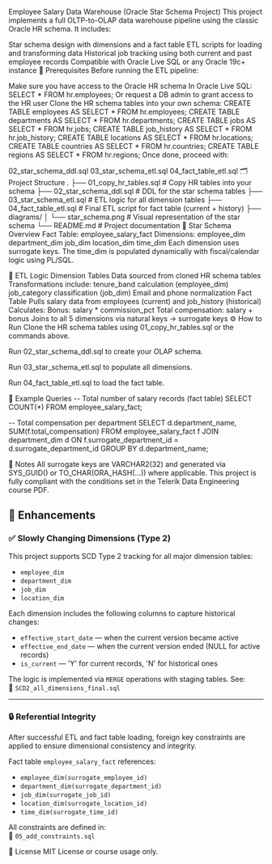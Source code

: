 Employee Salary Data Warehouse (Oracle Star Schema Project)
This project implements a full OLTP-to-OLAP data warehouse pipeline using the classic Oracle HR schema. It includes:

Star schema design with dimensions and a fact table
ETL scripts for loading and transforming data
Historical job tracking using both current and past employee records
Compatible with Oracle Live SQL or any Oracle 19c+ instance
🧂 Prerequisites
Before running the ETL pipeline:

Make sure you have access to the Oracle HR schema
In Oracle Live SQL: SELECT * FROM hr.employees;
Or request a DB admin to grant access to the HR user
Clone the HR schema tables into your own schema:
CREATE TABLE employees     AS SELECT * FROM hr.employees;
CREATE TABLE departments   AS SELECT * FROM hr.departments;
CREATE TABLE jobs          AS SELECT * FROM hr.jobs;
CREATE TABLE job_history   AS SELECT * FROM hr.job_history;
CREATE TABLE locations     AS SELECT * FROM hr.locations;
CREATE TABLE countries     AS SELECT * FROM hr.countries;
CREATE TABLE regions       AS SELECT * FROM hr.regions;
Once done, proceed with:

02_star_schema_ddl.sql
03_star_schema_etl.sql
04_fact_table_etl.sql
🗂️ Project Structure
.
├── 01_copy_hr_tables.sql           # Copy HR tables into your schema
├── 02_star_schema_ddl.sql          # DDL for the star schema tables
├── 03_star_schema_etl.sql          # ETL logic for all dimension tables
├── 04_fact_table_etl.sql           # Final ETL script for fact table (current + history)
├── diagrams/
│   └── star_schema.png             # Visual representation of the star schema
└── README.md                       # Project documentation
🧱 Star Schema Overview
Fact Table: employee_salary_fact
Dimensions:
employee_dim
department_dim
job_dim
location_dim
time_dim
Each dimension uses surrogate keys. The time_dim is populated dynamically with fiscal/calendar logic using PL/SQL.

🔄 ETL Logic
Dimension Tables
Data sourced from cloned HR schema tables
Transformations include:
tenure_band calculation (employee_dim)
job_category classification (job_dim)
Email and phone normalization
Fact Table
Pulls salary data from employees (current) and job_history (historical)
Calculates:
Bonus: salary * commission_pct
Total compensation: salary + bonus
Joins to all 5 dimensions via natural keys → surrogate keys
⚙️ How to Run
Clone the HR schema tables using 01_copy_hr_tables.sql or the commands above.

Run 02_star_schema_ddl.sql to create your OLAP schema.

Run 03_star_schema_etl.sql to populate all dimensions.

Run 04_fact_table_etl.sql to load the fact table.

📸 Example Queries
-- Total number of salary records (fact table)
SELECT COUNT(*) FROM employee_salary_fact;

-- Total compensation per department
SELECT d.department_name, SUM(f.total_compensation)
FROM employee_salary_fact f
JOIN department_dim d ON f.surrogate_department_id = d.surrogate_department_id
GROUP BY d.department_name;

📌 Notes
All surrogate keys are VARCHAR2(32) and generated via SYS_GUID() or TO_CHAR(ORA_HASH(...)) where applicable.
This project is fully compliant with the conditions set in the Telerik Data Engineering course PDF.

## 🔄 Enhancements

### ✅ Slowly Changing Dimensions (Type 2)
This project supports SCD Type 2 tracking for all major dimension tables:
- `employee_dim`
- `department_dim`
- `job_dim`
- `location_dim`

Each dimension includes the following columns to capture historical changes:
- `effective_start_date` — when the current version became active
- `effective_end_date` — when the current version ended (NULL for active records)
- `is_current` — 'Y' for current records, 'N' for historical ones

The logic is implemented via `MERGE` operations with staging tables.
See:  
📄 `SCD2_all_dimensions_final.sql`

---

### 🔒 Referential Integrity
After successful ETL and fact table loading, foreign key constraints are applied to ensure dimensional consistency and integrity.

Fact table `employee_salary_fact` references:
- `employee_dim(surrogate_employee_id)`
- `department_dim(surrogate_department_id)`
- `job_dim(surrogate_job_id)`
- `location_dim(surrogate_location_id)`
- `time_dim(surrogate_time_id)`

All constraints are defined in:  
📄 `05_add_constraints.sql`

📎 License
MIT License or course usage only.